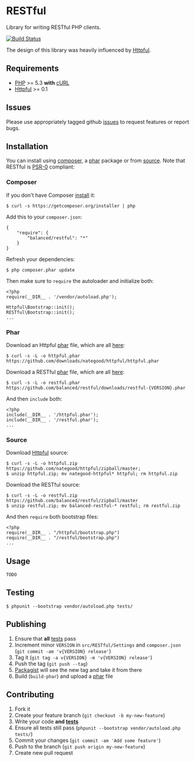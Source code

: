 # RESTful

Library for writing RESTful PHP clients.

[![Build Status](https://secure.travis-ci.org/balanced/restful.png)](http://travis-ci.org/balanced/restful)

The design of this library was heavily influenced by [Httpful](https://github.com/nategood/httpful). 

## Requirements

- [PHP](http://www.php.net) >= 5.3 **with** [cURL](http://www.php.net/manual/en/curl.installation.php)
- [Httpful](https://github.com/nategood/httpful) >= 0.1
    
## Issues

Please use appropriately tagged github [issues](https://github.com/balanced/restful/issues) to request features or report bugs.

## Installation

You can install using [composer](#composer), a [phar](#phar) package or from [source](#source). Note that RESTful is [PSR-0](https://github.com/php-fig/fig-standards/blob/master/accepted/PSR-0.md) compliant:

### Composer

If you don't have Composer [install](http://getcomposer.org/doc/00-intro.md#installation) it:

    $ curl -s https://getcomposer.org/installer | php

Add this to your `composer.json`: 

    {
        "require": {
            "balanced/restful": "*"
        }
    }
    
Refresh your dependencies:

    $ php composer.phar update
    

Then make sure to `require` the autoloader and initialize both:
    
    <?php
    require(__DIR__ . '/vendor/autoload.php');
    
    Httpful\Bootstrap::init();
    RESTful\Bootstrap::init();
    ...

### Phar

Download an Httpful [phar](http://php.net/manual/en/book.phar.php) file, which are all [here](https://github.com/nategood/httpful/downloads):    
    
    $ curl -s -L -o httpful.phar https://github.com/downloads/nategood/httpful/httpful.phar

Download a RESTful [phar](http://php.net/manual/en/book.phar.php) file, which are all [here](https://github.com/balanced/restful/downloads):

    $ curl -s -L -o restful.phar https://github.com/balanced/restful/downloads/restful-{VERSION}.phar
    
And then `include` both:

    <?php
    include(__DIR__ . '/httpful.phar');
    include(__DIR__ . '/restful.phar');
    ...

### Source

Download [Httpful](https://github.com/nategood/httpful) source:

    $ curl -s -L -o httpful.zip https://github.com/nategood/httpful/zipball/master;
    $ unzip httpful.zip; mv nategood-httpful* httpful; rm httpful.zip

Download the RESTful source:

    $ curl -s -L -o restful.zip https://github.com/balanced/restful/zipball/master
    $ unzip restful.zip; mv balanced-restful-* restful; rm restful.zip

And then `require` both bootstrap files:

    <?php
    require(__DIR__ . "/httpful/bootstrap.php")
    require(__DIR__ . "/restful/bootstrap.php")
    ...

## Usage

	TODO

## Testing
    
    $ phpunit --bootstrap vendor/autoload.php tests/

## Publishing

1. Ensure that **all** [tests](#testing) pass
2. Increment minor `VERSION` in `src/RESTful/Settings` and `composer.json` (`git commit -am 'v{VERSION} release'`)
3. Tag it (`git tag -a v{VERSION} -m 'v{VERSION} release'`)
4. Push the tag (`git push --tag`)
5. [Packagist](http://packagist.org/packages/balanced/restful) will see the new tag and take it from there
6. Build (`build-phar`) and upload a [phar](http://php.net/manual/en/book.phar.php) file 

## Contributing

1. Fork it
2. Create your feature branch (`git checkout -b my-new-feature`)
3. Write your code **and [tests](#testing)**
4. Ensure all tests still pass (`phpunit --bootstrap vendor/autoload.php tests/`)
5. Commit your changes (`git commit -am 'Add some feature'`)
6. Push to the branch (`git push origin my-new-feature`)
7. Create new pull request
